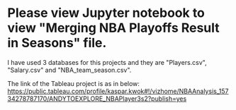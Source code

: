 # Please view Jupyter notebook to view "Merging NBA Playoffs Result in Seasons" file. 

I have used 3 databases for this projects and they are "Players.csv", "Salary.csv" and "NBA_team_season.csv". 

The link of the Tableau project is as in below:
https://public.tableau.com/profile/kaspar.kwok#!/vizhome/NBAAnalysis_15734278787170/ANDYTOEXPLORE_NBAPlayer3s2?publish=yes


